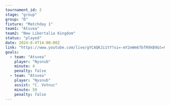 ```yaml
---
tournament_id: 2
stage: "group"
group: "D"
fixture: "Matchday 1"
team1: "Atsvea"
team2: "New Libertalia Kingdom"
status: "played"
date: 2024-8-4T14:00:00Z
link: "https://www.youtube.com/live/gYCAQKJi1tY?si=-mY2eWm67bfR9kB9&t=9246"
goals:
  - team: "Atsvea"
    player: "Nysnub"
    minute: 4
    penalty: false
  - team: "Atsvea"
    player: "Nysnub"
    assist: "C. Votnuc"
    minute: 59
    penalty: false
---
```

